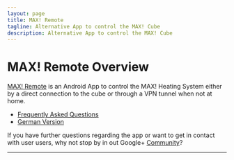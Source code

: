 ```yaml
---
layout: page
title: MAX! Remote
tagline: Alternative App to control the MAX! Cube
description: Alternative App to control the MAX! Cube
---
```


# MAX! Remote Overview

[MAX! Remote](https://play.google.com/store/apps/details?id=de.jutzig.max.remote.activity) is an Android App to control the MAX! Heating System either by a direct connection to the cube or through a VPN tunnel when not at home.


- [Frequently Asked Questions](pages/en-faq.html)
- [German Version]("https://jutzig.github.io/max-remote/index.html")

If you have further questions regarding the app or want to get in contact with user users, why not stop by in out Google+ [Community]("https://plus.google.com/communities/107406007042502511541")?

---

